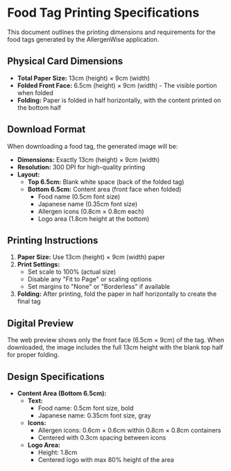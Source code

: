 # Food Tag Printing Specifications

This document outlines the printing dimensions and requirements for the food tags generated by the AllergenWise application.

## Physical Card Dimensions

- **Total Paper Size:** 13cm (height) × 9cm (width)
- **Folded Front Face:** 6.5cm (height) × 9cm (width) - The visible portion when folded
- **Folding:** Paper is folded in half horizontally, with the content printed on the bottom half

## Download Format

When downloading a food tag, the generated image will be:
- **Dimensions:** Exactly 13cm (height) × 9cm (width)
- **Resolution:** 300 DPI for high-quality printing
- **Layout:**
  - **Top 6.5cm:** Blank white space (back of the folded tag)
  - **Bottom 6.5cm:** Content area (front face when folded)
    - Food name (0.5cm font size)
    - Japanese name (0.35cm font size)
    - Allergen icons (0.8cm × 0.8cm each)
    - Logo area (1.8cm height at the bottom)

## Printing Instructions

1. **Paper Size:** Use 13cm (height) × 9cm (width) paper
2. **Print Settings:**
   - Set scale to 100% (actual size)
   - Disable any "Fit to Page" or scaling options
   - Set margins to "None" or "Borderless" if available
3. **Folding:** After printing, fold the paper in half horizontally to create the final tag

## Digital Preview

The web preview shows only the front face (6.5cm × 9cm) of the tag. When downloaded, the image includes the full 13cm height with the blank top half for proper folding.

## Design Specifications

- **Content Area (Bottom 6.5cm):**
  - **Text:**
    - Food name: 0.5cm font size, bold
    - Japanese name: 0.35cm font size, gray
  - **Icons:**
    - Allergen icons: 0.6cm × 0.6cm within 0.8cm × 0.8cm containers
    - Centered with 0.3cm spacing between icons
  - **Logo Area:**
    - Height: 1.8cm
    - Centered logo with max 80% height of the area
